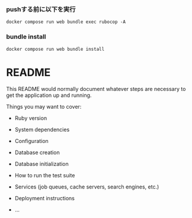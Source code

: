### pushする前に以下を実行
```
docker compose run web bundle exec rubocop -A
```


### bundle install
```
docker compose run web bundle install
```




# README

This README would normally document whatever steps are necessary to get the
application up and running.

Things you may want to cover:

* Ruby version

* System dependencies

* Configuration

* Database creation

* Database initialization

* How to run the test suite

* Services (job queues, cache servers, search engines, etc.)

* Deployment instructions

* ...
